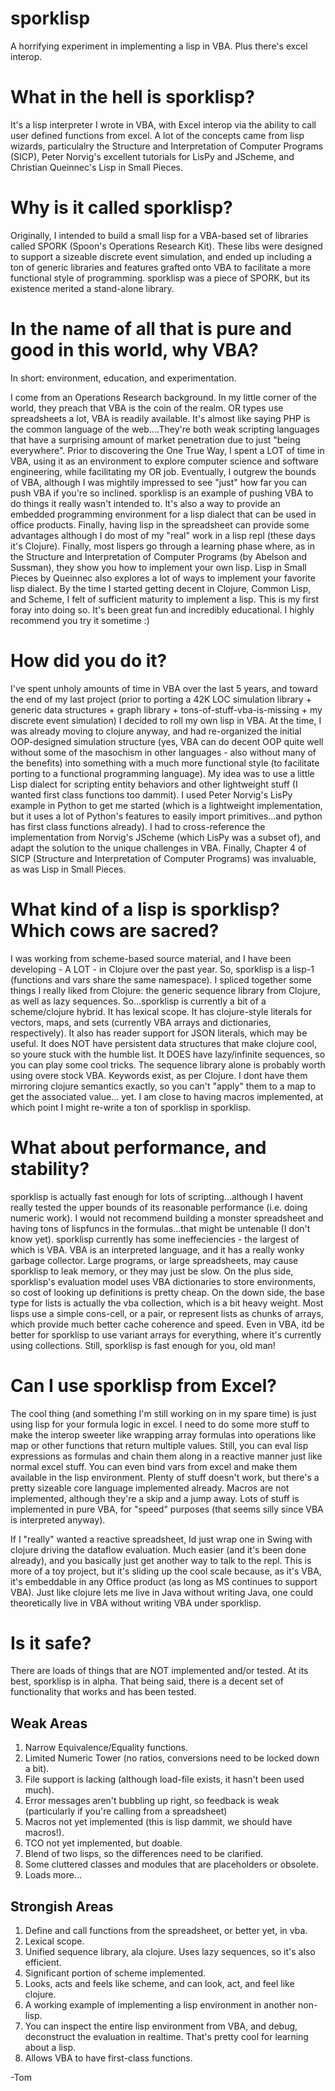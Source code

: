 sporklisp
=========

A horrifying experiment in implementing a lisp in VBA.  Plus there's excel interop.  

What in the hell is sporklisp?
=============================

It's a lisp interpreter I wrote in VBA, with Excel interop via the ability to call user defined
functions from excel.  A lot of the concepts came from lisp wizards, particulalry the
Structure and Interpretation of Computer Programs (SICP), Peter Norvig's excellent tutorials
for LisPy and JScheme, and Christian Queinnec's Lisp in Small Pieces.

Why is it called sporklisp?
=============================

Originally, I intended to build a small lisp for a VBA-based set of libraries called
SPORK (Spoon's Operations Research Kit).  These libs were designed to support a sizeable
discrete event simulation, and ended up including a ton of generic libraries and features
grafted onto VBA to facilitate a more functional style of programming.  sporklisp was
a piece of SPORK, but its existence merited a stand-alone library.

In the name of all that is pure and good in this world, why VBA?
================================================================

In short: environment, education, and experimentation.

I come from an Operations Research background.
In my little corner of the world, they preach that VBA is the
coin of the realm.  OR types use spreadsheets a lot, VBA is readily available.
It's almost like saying PHP is the common language of the web....They're both weak
scripting languages that have a surprising amount of market penetration
due to just "being everywhere".  Prior to discovering the One True Way, I spent
a LOT of time in VBA, using it as an environment to explore computer science and
software engineering, while facilitating my OR job.  Eventually, I outgrew the bounds
of VBA, although I was mightily impressed to see "just" how far you can push VBA if you're
so inclined.  sporklisp is an example of pushing VBA to do things it really wasn't intended to.
It's also a way to provide an embedded programming environment for a lisp dialect that can be
used in office products.  Finally, having lisp in the spreadsheet can provide some advantages
although I do most of my "real" work in a lisp repl (these days it's Clojure).  Finally,
most lispers go through a learning phase where, as in the Structure and Interpretation of Computer
Programs (by Abelson and Sussman), they show you how to implement your own lisp.  Lisp in Small Pieces
by Queinnec also explores a lot of ways to implement your favorite lisp dialect.  By the time I started
getting decent in Clojure, Common Lisp, and Scheme, I felt of sufficient maturity to implement a lisp.
This is my first foray into doing so.  It's been great fun and incredibly educational.  I highly recommend
you try it sometime :)

How did you do it?
==================

I've spent unholy amounts of time in VBA over the last 5 years,
and toward the end of my last project (prior to porting a 42K LOC simulation library +
generic data structures + graph library + tons-of-stuff-vba-is-missing + my discrete
event simulation) I decided to roll my own lisp in VBA.  At the time, I was already
moving to clojure anyway, and had re-organized the initial OOP-designed simulation
structure (yes, VBA can do decent OOP quite well without some of the masochism in
other languages - also without many of the benefits) into something with a much
more functional style (to facilitate porting to a functional programming language).
My idea was to use a little Lisp dialect for scripting entity behaviors and other
lightweight stuff (I wanted first class functions too dammit).  I used Peter Norvig's
LisPy example in Python to get me started (which is a lightweight implementation, but
it uses a lot of Python's features to easily import primitives...and python has first
class functions already).  I had to cross-reference the implementation from Norvig's
JScheme (which LisPy was a subset of), and adapt the solution to the unique challenges
in VBA.  Finally, Chapter 4 of SICP (Structure and Interpretation of Computer Programs)
was invaluable, as was Lisp in Small Pieces.

What kind of a lisp is sporklisp?  Which cows are sacred?
=========================================================

I was working from scheme-based source material, and I have been developing - A LOT -
in Clojure over the past year.  So, sporklisp is a lisp-1 (functions and vars share the
same namespace). I spliced together some things I really liked from Clojure:
the generic sequence library from Clojure, as well as lazy sequences.  So...sporklisp is
currently a bit of a scheme/clojure hybrid.  It has lexical scope.  It has clojure-style
literals for vectors, maps, and sets (currently VBA arrays and dictionaries, respectively).
It also has reader support for JSON literals, which may be useful.  It does NOT have
persistent data structures that make clojure cool, so youre stuck with the humble list.
It DOES have lazy/infinite sequences, so you can play some cool tricks.  The sequence library
alone is probably worth using overe stock VBA.  Keywords exist, as per Clojure.  I dont have them
mirroring clojure semantics exactly, so you can't "apply" them to a map to get the associated value...
yet.  I am close to having macros implemented, at which point I might re-write a ton of sporklisp in
sporklisp.

What about performance, and stability?
======================================

sporklisp is actually fast enough for lots of scripting...although I havent really tested the upper
bounds of its reasonable performance (i.e. doing numeric work).  I would not recommend building a monster
spreadsheet and having tons of lispfuncs in the formulas...that might be untenable (I don't know yet).
sporklisp currently has some ineffeciencies - the largest of which is VBA.  VBA is an interpreted language,
and it has a really wonky garbage collector.  Large programs, or large spreadsheets, may cause sporklisp to
leak memory, or they may just be slow.  On the plus side, sporklisp's evaluation model uses VBA dictionaries to
store environments, so cost of looking up definitions is pretty cheap.  On the down side, the base type for
lists is actually the vba collection, which is a bit heavy weight.  Most lisps use a simple cons-cell, or a pair,
or represent lists as chunks of arrays, which provide much better cache coherence and speed.  Even in VBA, itd be
better for sporklisp to use variant arrays for everything, where it's currently using collections.  Still, sporklisp
is fast enough for you, old man!

Can I use sporklisp from Excel?
===============================

The cool thing (and something I'm still working on in my spare time) is just using lisp
for your formula logic in excel.  I need to do some more stuff to make the interop sweeter
like wrapping array formulas into operations like map or other functions that return
multiple values.  Still, you can eval lisp expressions as formulas and chain them along
in a reactive manner just like normal excel stuff.  You can even bind vars from excel
and make them available in the lisp environment.  Plenty of stuff doesn't work, but
there's a pretty sizeable core language implemented already.  Macros are not implemented,
although they're a skip and a jump away.  Lots of stuff is implemented in pure VBA,
for "speed" purposes (that seems silly since VBA is interpreted anyway).

If I "really" wanted a reactive spreadsheet, Id just wrap one in Swing with clojure
driving the dataflow evaluation.  Much easier (and it's been done already), and you
basically just get another way to talk to the repl.  This is more of a toy project, but
it's sliding up the cool scale because, as it's VBA, it's embeddable in any Office product
(as long as MS continues to support VBA).  Just like clojure lets me live in Java without
writing Java, one could theoretically live in VBA without writing VBA under sporklisp.


Is it safe? 
===========

There are loads of things that are NOT implemented and/or tested.  At its best,
sporklisp is in alpha.  That being said, there is a decent set of functionality
that works and has been tested.  

Weak Areas
----------
1. Narrow Equivalence/Equality functions.
2. Limited Numeric Tower (no ratios, conversions need to be locked down a bit).
3. File support is lacking (although load-file exists, it hasn't been used much).
4. Error messages aren't bubbling up right, so feedback is weak (particularly if you're calling from a spreadsheet)
5. Macros not yet implemented (this is lisp dammit, we should have macros!).
6. TCO not yet implemented, but doable.  
7. Blend of two lisps, so the differences need to be clarified.
8. Some cluttered classes and modules that are placeholders or obsolete.
9. Loads more...

Strongish Areas
---------------
1. Define and call functions from the spreadsheet, or better yet, in vba.
2. Lexical scope.
3. Unified sequence library, ala clojure.  Uses lazy sequences, so it's also 
   efficient.
4. Significant portion of scheme implemented.
5. Looks, acts and feels like scheme, and can look, act, and feel like clojure.
6. A working example of implementing a lisp environment in another non-lisp.
7. You can inspect the entire lisp environment from VBA, and debug, deconstruct
   the evaluation in realtime.  That's pretty cool for learning about a lisp.
8. Allows VBA to have first-class functions.

-Tom